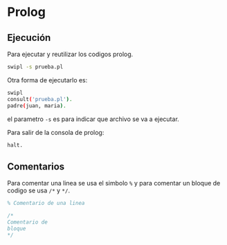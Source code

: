 # Prolog

## Ejecución

Para ejecutar y reutilizar los codigos prolog.

```bash
swipl -s prueba.pl
```

Otra forma de ejecutarlo es:

```bash
swipl
consult('prueba.pl').
padre(juan, maria).
```
el parametro `-s` es para indicar que archivo se va a ejecutar.


Para salir de la consola de prolog:

```bash
halt.
```

## Comentarios

Para comentar una linea se usa el simbolo `%` y para comentar un bloque de codigo se usa `/*` y `*/`.

```prolog
% Comentario de una linea

/*
Comentario de 
bloque
*/
```

